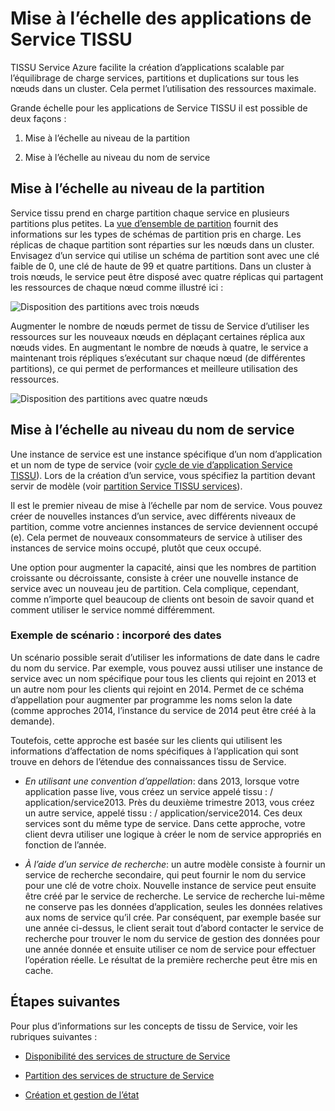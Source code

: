 <properties
   pageTitle="Extensibilité élevées de services de structure de Service | Microsoft Azure"
   description="Décrit comment mettre à l’échelle de services de structure de Service"
   services="service-fabric"
   documentationCenter=".net"
   authors="appi101"
   manager="timlt"
   editor=""/>

<tags
   ms.service="service-fabric"
   ms.devlang="dotnet"
   ms.topic="article"
   ms.tgt_pltfrm="NA"
   ms.workload="NA"
   ms.date="08/10/2016"
   ms.author="aprameyr"/>

# <a name="scaling-service-fabric-applications"></a>Mise à l’échelle des applications de Service TISSU
TISSU Service Azure facilite la création d’applications scalable par l’équilibrage de charge services, partitions et duplications sur tous les nœuds dans un cluster. Cela permet l’utilisation des ressources maximale.

Grande échelle pour les applications de Service TISSU il est possible de deux façons :

1. Mise à l’échelle au niveau de la partition

2. Mise à l’échelle au niveau du nom de service

## <a name="scaling-at-the-partition-level"></a>Mise à l’échelle au niveau de la partition
Service tissu prend en charge partition chaque service en plusieurs partitions plus petites. La [vue d’ensemble de partition](service-fabric-concepts-partitioning.md) fournit des informations sur les types de schémas de partition pris en charge. Les réplicas de chaque partition sont réparties sur les nœuds dans un cluster. Envisagez d’un service qui utilise un schéma de partition sont avec une clé faible de 0, une clé de haute de 99 et quatre partitions. Dans un cluster à trois nœuds, le service peut être disposé avec quatre réplicas qui partagent les ressources de chaque nœud comme illustré ici :

![Disposition des partitions avec trois nœuds](./media/service-fabric-concepts-scalability/layout-three-nodes.png)

Augmenter le nombre de nœuds permet de tissu de Service d’utiliser les ressources sur les nouveaux nœuds en déplaçant certaines réplica aux nœuds vides. En augmentant le nombre de nœuds à quatre, le service a maintenant trois répliques s’exécutant sur chaque nœud (de différentes partitions), ce qui permet de performances et meilleure utilisation des ressources.

![Disposition des partitions avec quatre nœuds](./media/service-fabric-concepts-scalability/layout-four-nodes.png)

## <a name="scaling-at-the-service-name-level"></a>Mise à l’échelle au niveau du nom de service
Une instance de service est une instance spécifique d’un nom d’application et un nom de type de service (voir [cycle de vie d’application Service TISSU](service-fabric-application-lifecycle.md)). Lors de la création d’un service, vous spécifiez la partition devant servir de modèle (voir [partition Service TISSU services](service-fabric-concepts-partitioning.md)).

Il est le premier niveau de mise à l’échelle par nom de service. Vous pouvez créer de nouvelles instances d’un service, avec différents niveaux de partition, comme votre anciennes instances de service deviennent occupé (e). Cela permet de nouveaux consommateurs de service à utiliser des instances de service moins occupé, plutôt que ceux occupé.

Une option pour augmenter la capacité, ainsi que les nombres de partition croissante ou décroissante, consiste à créer une nouvelle instance de service avec un nouveau jeu de partition. Cela complique, cependant, comme n’importe quel beaucoup de clients ont besoin de savoir quand et comment utiliser le service nommé différemment.

### <a name="example-scenario-embedded-dates"></a>Exemple de scénario : incorporé des dates
Un scénario possible serait d’utiliser les informations de date dans le cadre du nom du service. Par exemple, vous pouvez aussi utiliser une instance de service avec un nom spécifique pour tous les clients qui rejoint en 2013 et un autre nom pour les clients qui rejoint en 2014. Permet de ce schéma d’appellation pour augmenter par programme les noms selon la date (comme approches 2014, l’instance du service de 2014 peut être créé à la demande).

Toutefois, cette approche est basée sur les clients qui utilisent les informations d’affectation de noms spécifiques à l’application qui sont trouve en dehors de l’étendue des connaissances tissu de Service.

- *En utilisant une convention d’appellation*: dans 2013, lorsque votre application passe live, vous créez un service appelé tissu : / application/service2013. Près du deuxième trimestre 2013, vous créez un autre service, appelé tissu : / application/service2014. Ces deux services sont du même type de service. Dans cette approche, votre client devra utiliser une logique à créer le nom de service appropriés en fonction de l’année.

- *À l’aide d’un service de recherche*: un autre modèle consiste à fournir un service de recherche secondaire, qui peut fournir le nom du service pour une clé de votre choix. Nouvelle instance de service peut ensuite être créé par le service de recherche. Le service de recherche lui-même ne conserve pas les données d’application, seules les données relatives aux noms de service qu’il crée. Par conséquent, par exemple basée sur une année ci-dessus, le client serait tout d’abord contacter le service de recherche pour trouver le nom du service de gestion des données pour une année donnée et ensuite utiliser ce nom de service pour effectuer l’opération réelle. Le résultat de la première recherche peut être mis en cache.

## <a name="next-steps"></a>Étapes suivantes

Pour plus d’informations sur les concepts de tissu de Service, voir les rubriques suivantes :

- [Disponibilité des services de structure de Service](service-fabric-availability-services.md)

- [Partition des services de structure de Service](service-fabric-concepts-partitioning.md)

- [Création et gestion de l’état](service-fabric-concepts-state.md)
